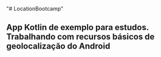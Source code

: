 "# LocationBootcamp"

## App Kotlin de exemplo para estudos. Trabalhando com recursos básicos de geolocalização do Android
